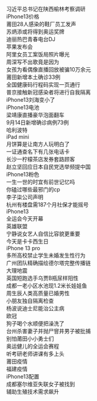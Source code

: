 习近平总书记在陕西榆林考察调研  
iPhone13价格  
莆田28人感染的鞋厂员工发声  
苏炳添或将得到奥运奖牌  
迪丽热巴青春电台DJ  
苹果发布会  
阿里女员工案饭局照片曝光  
周深写不出歌竟是因为  
女孩为看偶像直播回放被骗10万余元  
莆田新增本土确诊33例  
全国健康码行程码实现一页通行  
普京接触新冠感染者将进行自我隔离  
iPhone13刘海变小了  
iPhone13电池  
梁靖康直播豪华泡面翻车  
9月14日新增确诊病例73例  
哈利波特  
iPad mini  
月饼算是让南方人玩明白了  
一证通查名下有几张电话卡  
长沙一柠檬茶店发券套路顾客  
赵立坚回应日本自民党选举频提中国  
iPhone13粉色  
一生一世的时宜有前世记忆吗  
你磕过哪些最邪门的cp  
李子柒公司声明  
杭州有楼盘需187个月社保才能摇号  
iPhone13  
全运会今天开幕  
英雄联盟  
宁静说女艺人自信比容貌更重要  
今天是卡卡西生日  
iPhone 13 pro  
多所高校禁止学生未婚发生性行为  
广州团队精确描绘德尔塔完整传播链  
大理地震  
英国短跑选手乌贾B瓶尿样阳性  
成都一老小区水池现1.2米长娃娃鱼  
周生辰人类高质量已婚男性  
小朋友独自隔离检查  
杨波说迪士尼能治公主病  
欧冠  
狗子喝个水顺便把澡洗了  
台州杀害妻子并抛尸窨井男子被批捕  
别怕莆田小小勇士们  
奥运健儿的全运会赛程  
听考研老师讲课有多上头  
莆田疫情  
福建疫情  
iPhone13配置  
成都塞尔维亚失联女子被找到  
辅助生殖技术需求飙升  
